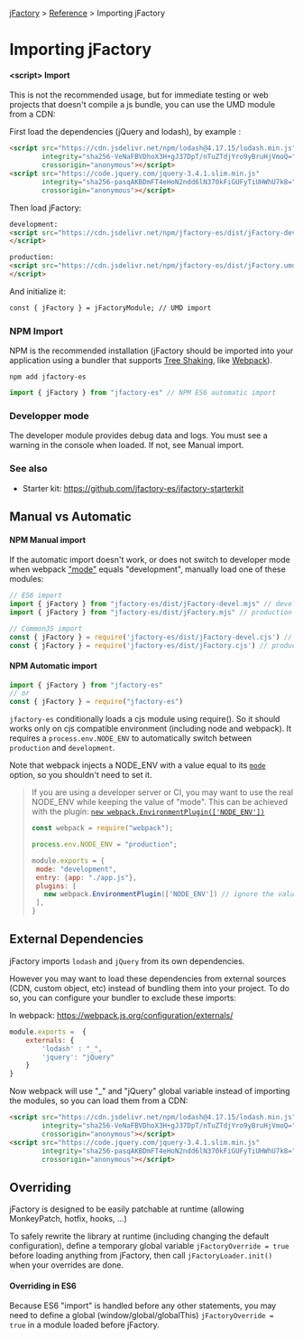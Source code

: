 [jFactory](index.md) > [Reference](ref-index.md) > Importing jFactory 

# Importing jFactory

#### \<script\> Import 

This is not the recommended usage, but for immediate testing or web projects that doesn't compile a js bundle, you can use the UMD module from a CDN:

First load the dependencies (jQuery and lodash), by example :
```html
<script src="https://cdn.jsdelivr.net/npm/lodash@4.17.15/lodash.min.js"
        integrity="sha256-VeNaFBVDhoX3H+gJ37DpT/nTuZTdjYro9yBruHjVmoQ="
        crossorigin="anonymous"></script>
<script src="https://code.jquery.com/jquery-3.4.1.slim.min.js"
        integrity="sha256-pasqAKBDmFT4eHoN2ndd6lN370kFiGUFyTiUHWhU7k8="
        crossorigin="anonymous"></script>
```
Then load jFactory:

```html
development:
<script src="https://cdn.jsdelivr.net/npm/jfactory-es/dist/jFactory-devel.umd.js">
</script>

production:
<script src="https://cdn.jsdelivr.net/npm/jfactory-es/dist/jFactory.umd.js">
</script> 
```
And initialize it:
```html
const { jFactory } = jFactoryModule; // UMD import
```

### NPM Import 

NPM is the recommended installation (jFactory should be imported into your application using a bundler that supports [Tree Shaking](https://developer.mozilla.org/docs/Glossary/Tree_shaking), like [Webpack](https://webpack.js.org)).

```
npm add jfactory-es
```

```javascript
import { jFactory } from "jfactory-es" // NPM ES6 automatic import
```
### Developper mode

The developer module provides debug data and logs. 
You must see a warning in the console when loaded. If not, see Manual import. 

### See also

* Starter kit: https://github.com/jfactory-es/jfactory-starterkit

## Manual vs Automatic

#### NPM Manual import

If the automatic import doesn't work, or does not switch to developer mode when webpack ["mode"](https://webpack.js.org/configuration/mode/) equals "development", manually load one of these modules:

```javascript
// ES6 import
import { jFactory } from "jfactory-es/dist/jFactory-devel.mjs" // development
import { jFactory } from "jfactory-es/dist/jFactory.mjs" // production

// CommonJS import
const { jFactory } = require('jfactory-es/dist/jFactory-devel.cjs') // development
const { jFactory } = require('jfactory-es/dist/jFactory.cjs') // production
```

#### NPM Automatic import  
```javascript
import { jFactory } from "jfactory-es" 
// or
const { jFactory } = require("jfactory-es")  
```

`jfactory-es` conditionally loads a cjs module using require(). 
So it should works only on cjs compatible environment (including node and webpack). It requires
a `process.env.NODE_ENV` to automatically switch between `production` and `development`. 

Note that webpack injects a NODE_ENV with a value equal to its [`mode`](https://webpack.js.org/configuration/mode/) option, so you shouldn't need to set
it.

> If you are using a developer server or CI, you may want to use the real NODE_ENV while keeping the value of "mode". This can be achieved 
> with the plugin: [`new webpack.EnvironmentPlugin(['NODE_ENV'])`](https://webpack.js.org/plugins/environment-plugin/)
>
>```javascript
>const webpack = require("webpack");
>
>process.env.NODE_ENV = "production";  
>
>module.exports = {
>  mode: "development",
>  entry: {app: "./app.js"},
>  plugins: [
>    new webpack.EnvironmentPlugin(['NODE_ENV']) // ignore the value of "mode"
>  ],
>} 
>```

## External Dependencies

jFactory imports `lodash` and `jQuery` from its own dependencies.

However you may want to load these dependencies from external sources (CDN, custom object, etc) instead of bundling them into your project.
To do so, you can configure your bundler to exclude these imports:

In webpack:
https://webpack.js.org/configuration/externals/
```javascript
module.exports =  {
    externals: {
        'lodash' : "_",
        'jquery': "jQuery"
    }
}
```

Now webpack will use "_" and "jQuery" global variable instead of importing the modules, so
you can load them from a CDN:

```html
<script src="https://cdn.jsdelivr.net/npm/lodash@4.17.15/lodash.min.js"
        integrity="sha256-VeNaFBVDhoX3H+gJ37DpT/nTuZTdjYro9yBruHjVmoQ="
        crossorigin="anonymous"></script>
<script src="https://code.jquery.com/jquery-3.4.1.slim.min.js"
        integrity="sha256-pasqAKBDmFT4eHoN2ndd6lN370kFiGUFyTiUHWhU7k8="
        crossorigin="anonymous"></script>
```

## Overriding

jFactory is designed to be easily patchable at runtime (allowing MonkeyPatch, hotfix, hooks, ...)

To safely rewrite the library at runtime (including changing the default configuration), define a temporary global variable `jFactoryOverride = true` before loading anything from jFactory, then call `jFactoryLoader.init()` when your overrides are done.

#### Overriding in ES6

Because ES6 "import" is handled before any other statements, you may need to define a global (window/global/globalThis) `jFactoryOverride = true` in a module loaded before jFactory.